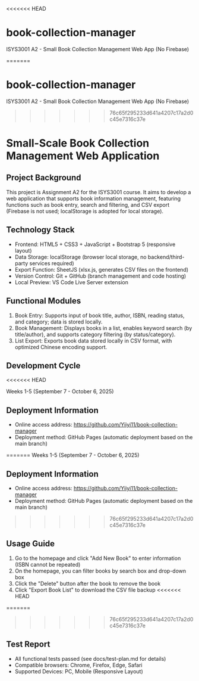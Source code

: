 <<<<<<< HEAD

# book-collection-manager
ISYS3001 A2 - Small Book Collection Management Web App (No Firebase)

=======
# book-collection-manager
ISYS3001 A2 - Small Book Collection Management Web App (No Firebase)
>>>>>>> 76c65f295233d641a4207c17a2d0c45e7316c37e
# Small-Scale Book Collection Management Web Application
## Project Background
This project is Assignment A2 for the ISYS3001 course. It aims to develop a web application that supports book information management, featuring functions such as book entry, search and filtering, and CSV export (Firebase is not used; localStorage is adopted for local storage).
## Technology Stack
- Frontend: HTML5 + CSS3 + JavaScript + Bootstrap 5 (responsive layout)
- Data Storage: localStorage (browser local storage, no backend/third-party services required)
- Export Function: SheetJS (xlsx.js, generates CSV files on the frontend)
- Version Control: Git + GitHub (branch management and code hosting)
- Local Preview: VS Code Live Server extension
## Functional Modules
1. Book Entry: Supports input of book title, author, ISBN, reading status, and category; data is stored locally.
2. Book Management: Displays books in a list, enables keyword search (by title/author), and supports category filtering (by status/category).
3. List Export: Exports book data stored locally in CSV format, with optimized Chinese encoding support.
## Development Cycle
<<<<<<< HEAD

Weeks 1-5 (September 7 - October 6, 2025)

## Deployment Information
- Online access address: https://github.com/Yiiyi11/book-collection-manager
- Deployment method: GitHub Pages (automatic deployment based on the main branch)

=======
Weeks 1-5 (September 7 - October 6, 2025)
## Deployment Information
- Online access address: https://github.com/Yiiyi11/book-collection-manager
- Deployment method: GitHub Pages (automatic deployment based on the main branch)
>>>>>>> 76c65f295233d641a4207c17a2d0c45e7316c37e
## Usage Guide
1. Go to the homepage and click "Add New Book" to enter information (ISBN cannot be repeated)
2. On the homepage, you can filter books by search box and drop-down box
3. Click the "Delete" button after the book to remove the book
4. Click "Export Book List" to download the CSV file backup
<<<<<<< HEAD

=======
>>>>>>> 76c65f295233d641a4207c17a2d0c45e7316c37e
## Test Report
- All functional tests passed (see docs/test-plan.md for details)
- Compatible browsers: Chrome, Firefox, Edge, Safari
- Supported Devices: PC, Mobile (Responsive Layout)
